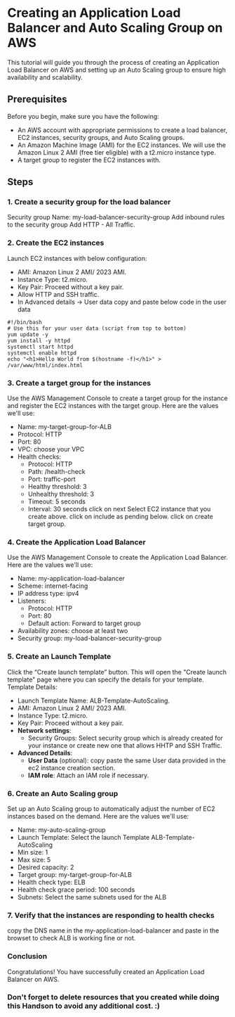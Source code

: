 # Creating an Application Load Balancer and Auto Scaling Group on AWS
This tutorial will guide you through the process of creating an Application Load Balancer on AWS and setting up an Auto Scaling group to ensure high availability and scalability.

## Prerequisites
Before you begin, make sure you have the following:

- An AWS account with appropriate permissions to create a load balancer, EC2 instances, security groups, and Auto Scaling groups.
- An Amazon Machine Image (AMI) for the EC2 instances. We will use the Amazon Linux 2 AMI (free tier eligible) with a t2.micro instance type.
- A target group to register the EC2 instances with.

## Steps
### 1. Create a security group for the load balancer
Security group Name: my-load-balancer-security-group
Add inbound rules to the security group
Add HTTP - All Traffic.

### 2. Create the EC2 instances
Launch EC2 instances with below configuration:
- AMI: Amazon Linux 2 AMI/ 2023 AMI.
- Instance Type: t2.micro.
- Key Pair: Proceed without a key pair.
- Allow HTTP and SSH traffic.
- In Advanced details -> User data
copy and paste below code in the user data
```
#!/bin/bash
# Use this for your user data (script from top to bottom)
yum update -y
yum install -y httpd
systemctl start httpd
systemctl enable httpd
echo "<h1>Hello World from $(hostname -f)</h1>" > /var/www/html/index.html
```

### 3. Create a target group for the instances
Use the AWS Management Console to create a target group for the instance and register the EC2 instances with the target group. Here are the values we'll use:

- Name: my-target-group-for-ALB
- Protocol: HTTP
- Port: 80
- VPC: choose your VPC
- Health checks:
  - Protocol: HTTP
  - Path: /health-check
  - Port: traffic-port
  - Healthy threshold: 3
  - Unhealthy threshold: 3
  - Timeout: 5 seconds
  - Interval: 30 seconds
click on next
Select EC2 instance that you create above.
click on include as pending below.
click on create target group.


### 4. Create the Application Load Balancer
Use the AWS Management Console to create the Application Load Balancer. Here are the values we'll use:

- Name: my-application-load-balancer
- Scheme: internet-facing
- IP address type: ipv4
- Listeners:
  - Protocol: HTTP
  - Port: 80
  - Default action: Forward to target group
- Availability zones: choose at least two
- Security group: my-load-balancer-security-group

### 5. Create an Launch Template
Click the “Create launch template” button. This will open the "Create launch template" page where you can specify the details for your template.
Template Details:
- Launch Template Name: ALB-Template-AutoScaling.
- AMI: Amazon Linux 2 AMI/ 2023 AMI.
- Instance Type: t2.micro.
- Key Pair: Proceed without a key pair.
- **Network settings**:
  - Security Groups: Select security group which is already created for your instance or create new one that allows HHTP and SSH Traffic.
- **Advanced Details**:
  - **User Data** (optional): copy paste the same User data provided in the ec2 instance creation section.
  - **IAM role**: Attach an IAM role if necessary.

### 6. Create an Auto Scaling group
Set up an Auto Scaling group to automatically adjust the number of EC2 instances based on the demand. Here are the values we'll use:

- Name: my-auto-scaling-group
- Launch Template: Select the launch Template ALB-Template-AutoScaling
- Min size: 1
- Max size: 5
- Desired capacity: 2
- Target group: my-target-group-for-ALB
- Health check type: ELB
- Health check grace period: 100 seconds
- Subnets: Select the same subnets used for the ALB

### 7. Verify that the instances are responding to health checks
copy the DNS name in the my-application-load-balancer and paste in the browset to check ALB is working fine or not.

### Conclusion
Congratulations! You have successfully created an Application Load Balancer on AWS.


### Don't forget to delete resources that you created while doing this Handson to avoid any additional cost. :)